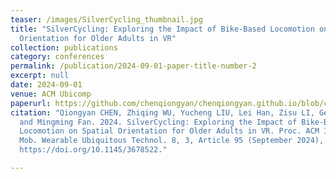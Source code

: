 ```yaml
---
teaser: /images/SilverCycling_thumbnail.jpg
title: "SilverCycling: Exploring the Impact of Bike-Based Locomotion on Spatial
  Orientation for Older Adults in VR"
collection: publications
category: conferences
permalink: /publication/2024-09-01-paper-title-number-2
excerpt: null
date: 2024-09-01
venue: ACM Ubicomp
paperurl: https://github.com/chenqiongyan/chenqiongyan.github.io/blob/c0706b47415f22f0e023712fe36c9788385a6238/files/paper2.pdf
citation: "Qiongyan CHEN, Zhiqing WU, Yucheng LIU, Lei Han, Zisu LI, Ge Lin KAN,
  and Mingming Fan. 2024. SilverCycling: Exploring the Impact of Bike-Based
  Locomotion on Spatial Orientation for Older Adults in VR. Proc. ACM Interact.
  Mob. Wearable Ubiquitous Technol. 8, 3, Article 95 (September 2024), 24 pages.
  https://doi.org/10.1145/3678522."

---
```

